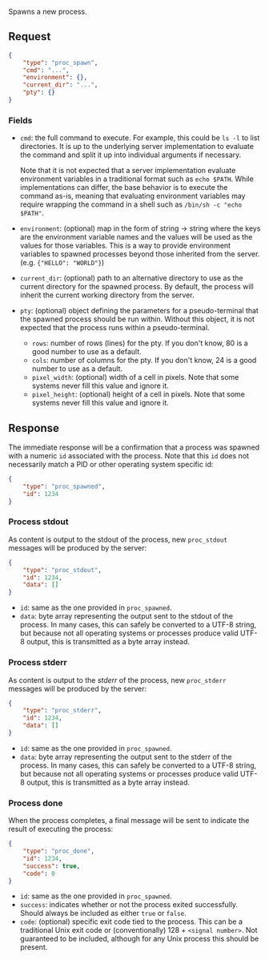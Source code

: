 Spawns a new process.

## Request

```json
{
    "type": "proc_spawn",
    "cmd": "...",
    "environment": {},
    "current_dir": "...",
    "pty": {}
}
```

### Fields

* `cmd`: the full command to execute. For example, this could be `ls -l` to
  list directories. It is up to the underlying server implementation to
  evaluate the command and split it up into individual arguments if necessary.

    Note that it is not expected that a server implementation evaluate
    environment variables in a traditional format such as `echo $PATH`. While
    implementations can differ, the base behavior is to execute the command
    as-is, meaning that evaluating environment variables may require wrapping
    the command in a shell such as `/bin/sh -c "echo $PATH"`.

* `environment`: (optional) map in the form of string -> string where the keys
  are the environment variable names and the values will be used as the values
  for those variables. This is a way to provide environment variables to
  spawned processes beyond those inherited from the server. (e.g. `{"HELLO":
  "WORLD"}`)

* `current_dir`: (optional) path to an alternative directory to use as the
  current directory for the spawned process. By default, the process will
  inherit the current working directory from the server.

* `pty`: (optional) object defining the parameters for a pseudo-terminal that
  the spawned process should be run within. Without this object, it is not
  expected that the process runs within a pseudo-terminal.

    * `rows`: number of rows (lines) for the pty. If you don't know, 80 is a
      good number to use as a default.
    * `cols`: number of columns for the pty. If you don't know, 24 is a good
      number to use as a default.
    * `pixel_width`: (optional) width of a cell in pixels. Note that some
      systems never fill this value and ignore it.
    * `pixel_height`: (optional) height of a cell in pixels. Note that some
      systems never fill this value and ignore it.

## Response

The immediate response will be a confirmation that a process was spawned with a
numeric `id` associated with the process. Note that this `id` does not
necessarily match a PID or other operating system specific id:

```json
{
    "type": "proc_spawned",
    "id": 1234
}
```

### Process stdout

As content is output to the stdout of the process, new `proc_stdout` messages
will be produced by the server:

```json
{
    "type": "proc_stdout",
    "id": 1234,
    "data": []
}
```

* `id`: same as the one provided in `proc_spawned`.
* `data`: byte array representing the output sent to the stdout of the process.
  In many cases, this can safely be converted to a UTF-8 string, but because
  not all operating systems or processes produce valid UTF-8 output, this is
  transmitted as a byte array instead.

### Process stderr

As content is output to the *stderr* of the process, new `proc_stderr` messages
will be produced by the server:

```json
{
    "type": "proc_stderr",
    "id": 1234,
    "data": []
}
```

* `id`: same as the one provided in `proc_spawned`.
* `data`: byte array representing the output sent to the stderr of the process.
  In many cases, this can safely be converted to a UTF-8 string, but because
  not all operating systems or processes produce valid UTF-8 output, this is
  transmitted as a byte array instead.

### Process done

When the process completes, a final message will be sent to indicate the result
of executing the process:

```json
{
    "type": "proc_done",
    "id": 1234,
    "success": true,
    "code": 0
}
```

* `id`: same as the one provided in `proc_spawned`.
* `success`: indicates whether or not the process exited successfully. Should
  always be included as either `true` or `false`.
* `code`: (optional) specific exit code tied to the process. This can be a
  traditional Unix exit code or (conventionally) 128 + `<signal number>`. Not
  guaranteed to be included, although for any Unix process this should be
  present.
